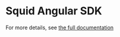# Squid Angular SDK

For more details, see [the full documentation](https://docs.squid.cloud/docs/development-tools/angular-sdk)
